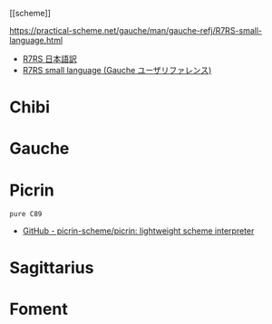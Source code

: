 [[scheme]]

https://practical-scheme.net/gauche/man/gauche-refj/R7RS-small-language.html

- [R7RS 日本語訳](http://milkpot.sakura.ne.jp/scheme/r7rs.html)
- [R7RS small language (Gauche ユーザリファレンス)](https://practical-scheme.net/gauche/man/gauche-refj/R7RS-small-language.html)

# Chibi

# Gauche

# Picrin

`pure C89`

- [GitHub - picrin-scheme/picrin: lightweight scheme interpreter](https://github.com/picrin-scheme/picrin)

# Sagittarius

# Foment
